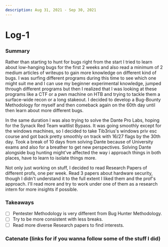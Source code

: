 ```yaml
---
description: Aug 31, 2021 - Sep 30, 2021
---
```


# Log-1

### Summary

Rather than starting to hunt for bugs right from the start I tried to learn about low-hanging bugs for the first 2 weeks and also read a minimum of 2 medium articles of writeups to gain more knowledge on different kind of bugs. I was surfing different programs during this time to see which one might suit me and I can use my beginner experimental knowledge, jumped through different programs but then I realized that I was looking at these programs like a CTF or a pwn machine on HTB and trying to tackle them a surface-wide recon or a long stakeout. I decided to develop a Bug-Bounty Methodology for myself and then comeback again on the 60th day until then learn about more different bugs.

In the same duration I was also trying to solve the Dante Pro Labs, hoping for the Synack Red Team waitlist Bypass. It was going smoothly except for the windows machines, so I decided to take Tib3rius's windows priv esc course and got back pretty smoothly on track with 16/27 flags by the 30th day. Took a break of 10 days from solving Dante because of University exams and also for a breather to get new perspectives. Solving Dante alongside bug hunting might've affected the way i approach things in both places, have to learn to isolate things more.

Not only just working on stuff, I decided to read Research Papers of different profs, one per week. Read 3 papers about hardware security, though I didn't understand it to the full extent I liked them and the prof's approach. I'll read more and try to work under one of them as a research intern for more insights if possible.

### Takeaways

* [ ] Pentester Methodology is very different from Bug Hunter Methodology.
* [ ] Try to be more consistent with less breaks.
* [ ] Read more diverse Research papers to find interests.

### Catenate (links for if you wanna follow some of the stuff I did)
